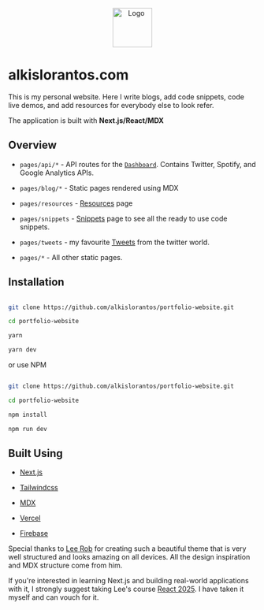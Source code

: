 <p align="center">
  <a href="https://github.com/alkislorantos/alkislorantos.com">
    <img src="https://alkislorantos.com/logo.png" alt="Logo" width="80" height="80">
  </a>
  </p>

# alkislorantos.com

This is my personal website. Here I write blogs, add code snippets, code live demos, and add resources for everybody else to look refer.

The application is built with **Next.js/React/MDX**

## Overview

- `pages/api/*` - API routes for the [`Dashboard`](https://alkislorantos.com/dashboard). Contains Twitter, Spotify, and Google Analytics APIs.

- `pages/blog/*` - Static pages rendered using MDX

- `pages/resources` - [Resources](https://alkislorantos.com/resources) page

- `pages/snippets` - [Snippets](https://alkislorantos.com/snippets) page to see all the ready to use code snippets.

- `pages/tweets` - my favourite [Tweets](https://alkislorantos.com/tweets) from the twitter world.

- `pages/*` - All other static pages.

## Installation

```bash

git clone https://github.com/alkislorantos/portfolio-website.git

cd portfolio-website

yarn

yarn dev

```

or use NPM

```bash

git clone https://github.com/alkislorantos/portfolio-website.git

cd portfolio-website

npm install

npm run dev

```

## Built Using

- [Next.js](https://nextjs.org)

- [Tailwindcss](https://tailwindcss.com)

- [MDX](https://github.com/mdx-js/mdx)

- [Vercel](https://vercel.com)

- [Firebase](https://firebase.google.com/)

Special thanks to [Lee Rob](https://github.com/leerob) for creating such a beautiful theme that is very well structured and looks amazing on all devices. All the design inspiration and MDX structure come from him.

If you're interested in learning Next.js and building real-world applications with it, I strongly suggest taking Lee's course [React 2025](https://react2025.com). I have taken it myself and can vouch for it.
